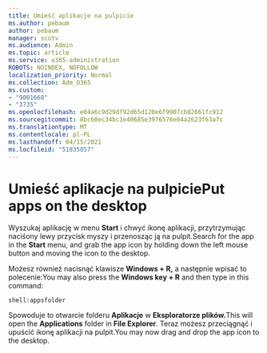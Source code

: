 ```yaml
---
title: Umieść aplikacje na pulpicie
ms.author: pebaum
author: pebaum
manager: scotv
ms.audience: Admin
ms.topic: article
ms.service: o365-administration
ROBOTS: NOINDEX, NOFOLLOW
localization_priority: Normal
ms.collection: Adm_O365
ms.custom:
- "9001668"
- "3735"
ms.openlocfilehash: e04a6c9d29df92d65d120e6f9907cb82661fc912
ms.sourcegitcommit: 8bc60ec34bc1e40685e3976576e04a2623f63a7c
ms.translationtype: MT
ms.contentlocale: pl-PL
ms.lasthandoff: 04/15/2021
ms.locfileid: "51835857"
---
```

# <a name="put-apps-on-the-desktop"></a><span data-ttu-id="83b9b-102">Umieść aplikacje na pulpicie</span><span class="sxs-lookup"><span data-stu-id="83b9b-102">Put apps on the desktop</span></span>

<span data-ttu-id="83b9b-103">Wyszukaj aplikację w menu **Start** i chwyć ikonę aplikacji, przytrzymując naciśony lewy przycisk myszy i przenosząc ją na pulpit.</span><span class="sxs-lookup"><span data-stu-id="83b9b-103">Search for the app in the **Start** menu, and grab the app icon by holding down the left mouse button and moving the icon to the desktop.</span></span>

<span data-ttu-id="83b9b-104">Możesz również nacisnąć klawisze **Windows + R,** a następnie wpisać to polecenie:</span><span class="sxs-lookup"><span data-stu-id="83b9b-104">You may also press the **Windows key + R** and then type in this command:</span></span>

`shell:appsfolder`

<span data-ttu-id="83b9b-105">Spowoduje to otwarcie folderu **Aplikacje** w **Eksploratorze plików.**</span><span class="sxs-lookup"><span data-stu-id="83b9b-105">This will open the **Applications** folder in **File Explorer**.</span></span> <span data-ttu-id="83b9b-106">Teraz możesz przeciągnąć i upuścić ikonę aplikacji na pulpit.</span><span class="sxs-lookup"><span data-stu-id="83b9b-106">You may now drag and drop the app icon to the desktop.</span></span>
